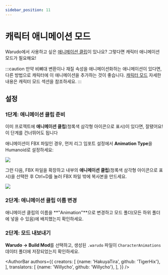 ```yaml
---
sidebar_position: 11
---
```


# 캐릭터 애니메이션 모드

Warudo에서 사용하고 싶은 [애니메이션 클립](https://docs.unity3d.com/kr/current/Manual/AnimationClips.html)이 있나요? 그렇다면 캐릭터 애니메이션 모드가 필요해요!

:::caution
만약 비뼈대 변환이나 재질 속성을 애니메이션화하는 애니메이션이 있다면, 다른 방법으로 캐릭터에 이 애니메이션을 추가하는 것이 좋습니다. [캐릭터 모드](character-mod#animations) 자세한 내용은 캐릭터 모드 섹션을 참조하세요.
:::

## 설정

### 1단계: 애니메이션 클립 준비

이미 프로젝트에 **애니메이션 클립**(청록색 삼각형 아이콘으로 표시)이 있다면, 잘됐어요! 이 단계를 건너뛰어도 됩니다

애니메이션이 FBX 파일인 경우, 먼저 리그 임포트 설정에서 **Animation Type**을 Humanoid로 설정하세요:

![](/doc-img/en-mod-14.png)

그런 다음, FBX 파일을 확장하고 내부의 **애니메이션 클립**(청록색 삼각형 아이콘으로 표시)을 선택한 후 Ctrl+D를 눌러 FBX 파일 밖에 복사본을 만드세요.

![](/doc-img/en-character-animation-mod-1.webp)

### 2단계: 애니메이션 클립 이름 변경

애니메이션 클립의 이름을 **"Animation"**으로 변경하고 모드 폴더(모든 하위 폴더에 넣을 수 있음)에 배치했는지 확인하세요.

### 2단계: 모드 내보내기

**Warudo → Build Mod**를 선택하고, 생성된 `.warudo` 파일이 `CharacterAnimations` 데이터 폴더에 저장되었는지 확인하세요.

<AuthorBar authors={{
  creators: [
    {name: 'HakuyaTira', github: 'TigerHix'},
  ],
  translators: [
    {name: 'Willycho', github: 'Willycho'},
  ],
}} />
